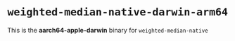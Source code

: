 # `weighted-median-native-darwin-arm64`

This is the **aarch64-apple-darwin** binary for `weighted-median-native`
